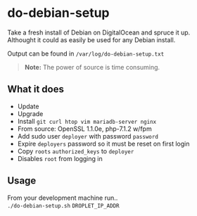 # do-debian-setup
Take a fresh install of Debian on DigitalOcean and spruce it up.  
Althought it could as easily be used for any Debian install.  
  
Output can be found in `/var/log/do-debian-setup.txt`  

>**Note:** The power of source is time consuming.

What it does
------------
 - Update
 - Upgrade
 - Install `git curl htop vim mariadb-server nginx`
 - From source: OpenSSL 1.1.0e, php-7.1.2 w/fpm
 - Add sudo user `deployer` with password `password`
 - Expire `deployers` password so it must be reset on first login
 - Copy `roots` `authorized_keys` to `deployer`
 - Disables `root` from logging in

Usage
-----
From your development machine run..  
`./do-debian-setup.sh` `DROPLET_IP_ADDR`

